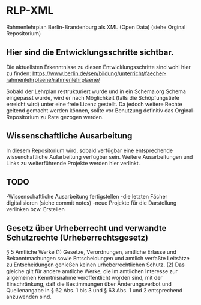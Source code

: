 # RLP-XML
Rahmenlehrplan Berlin-Brandenburg als XML (Open Data) (siehe Orginal Repositorium)

## Hier sind die Entwicklungsschritte sichtbar.

Die aktuellsten Erkenntnisse zu diesen Entwicklungsschritte sind wohl hier zu finden:
https://www.berlin.de/sen/bildung/unterricht/faecher-rahmenlehrplaene/rahmenlehrplaene/

Sobald der Lehrplan restrukturiert wurde und in ein Schema.org Schema eingepasst wurde, wird er nach Möglichkeit (falls die Schöpfungstiefe erreicht wird) unter eine freie Lizenz gestellt. Da jedoch weitere Rechte geltend gemacht werden können, sollte vor Benutzung definitiv das Orginal-Repositorium zu Rate gezogen werden.

## Wissenschaftliche Ausarbeitung
In diesem Repositorium wird, sobald verfügbar eine entsprechende wissenchaftliche Aufarbeitung verfügbar sein.
Weitere Ausarbeitungen und Links zu weiterführende Projekte werden hier verlinkt.

## TODO
-Wissenschaftliche Ausarbeitung fertigstellen
-die letzten Fächer digitalisieren (siehe commit notes)
-neue Projekte für die Darstellung verlinken bzw. Erstellen

## Gesetz über Urheberrecht und verwandte Schutzrechte (Urheberrechtsgesetz)
§ 5 Amtliche Werke 
(1) Gesetze, 
Verordnungen, amtliche Erlasse und Bekanntmachungen sowie Entscheidungen
 und amtlich verfaßte Leitsätze zu Entscheidungen genießen keinen 
urheberrechtlichen Schutz.
(2) Das gleiche 
gilt für andere amtliche Werke, die im amtlichen Interesse zur 
allgemeinen Kenntnisnahme veröffentlicht worden sind, mit der 
Einschränkung, daß die Bestimmungen über Änderungsverbot und 
Quellenangabe in § 62 Abs. 1 bis 3 und § 63 Abs. 1 und 2 entsprechend 
anzuwenden sind.

